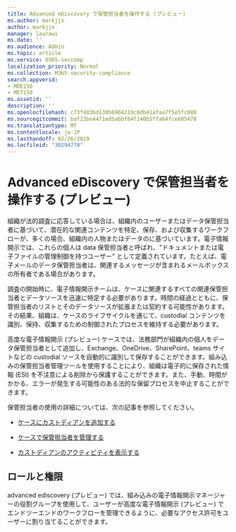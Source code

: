 ```yaml
---
title: Advanced eDiscovery で保管担当者を操作する (プレビュー)
ms.author: markjjo
author: markjjo
manager: laurawi
ms.date: ''
ms.audience: Admin
ms.topic: article
ms.service: O365-seccomp
localization_priority: Normal
ms.collection: M365-security-compliance
search.appverid:
- MOE150
- MET150
ms.assetid: ''
description: ''
ms.openlocfilehash: c73f403bd13956904219c8db41afaa7f5e5fc088
ms.sourcegitcommit: baf23be44f1ed5abbf84f140b5ffa64fce605478
ms.translationtype: MT
ms.contentlocale: ja-JP
ms.lasthandoff: 02/26/2019
ms.locfileid: "30294770"
---
```

# <a name="work-with-custodians-in-advanced-ediscovery-preview"></a>Advanced eDiscovery で保管担当者を操作する (プレビュー)

組織が法的調査に応答している場合は、組織内のユーザーまたはデータ保管担当者に基づいて、潜在的な関連コンテンツを特定、保存、および収集するワークフローが、多くの場合、組織内の人物またはデータのに基づいています。電子情報開示では、これらの個人は data 保管担当者と呼ばれ、"ドキュメントまたは電子ファイルの管理制御を持つユーザー" として定義されています。たとえば、電子メールのデータ保管担当者は、関連するメッセージが含まれるメールボックスの所有者である場合があります。  

調査の開始時に、電子情報開示チームは、ケースに関連するすべての関連保管担当者とデータソースを迅速に特定する必要があります。時間の経過とともに、保管担当者のリストとそのデータソースが拡張または契約する可能性があります。その結果、組織は、ケースのライフサイクルを通じて、custodial コンテンツを識別、保持、収集するための制御されたプロセスを維持する必要があります。

高度な電子情報開示 (プレビュー) ケースでは、法務部門が組織内の個人をデータ保管担当者として追加し、Exchange、OneDrive、SharePoint、teams サイトなどの custodial ソースを自動的に識別して保存することができます。組み込みの保管担当者管理ツールを使用することにより、組織は電子的に保存された情報 (ESI) を不注意による削除から保護することができます。また、手動、時間がかかる、エラーが発生する可能性のある法的な保留プロセスを中止することができます。 

保管担当者の使用の詳細については、次の記事を参照してください。 

- [ケースにカストディアンを追加する](add-custodians-to-case.md)

- [ケースで保管担当者を管理する](manage-new-custodians.md)

- [カストディアンのアクティビティを表示する](view-custodian-activity.md)

## <a name="roles-and-permissions"></a>ロールと権限

advanced ediscovery (プレビュー) では、組み込みの電子情報開示マネージャーの役割グループを使用して、ユーザーが高度な電子情報開示 (プレビュー) でエンドツーエンドのワークフローを管理できるように、必要なアクセス許可をユーザーに割り当てることができます。
